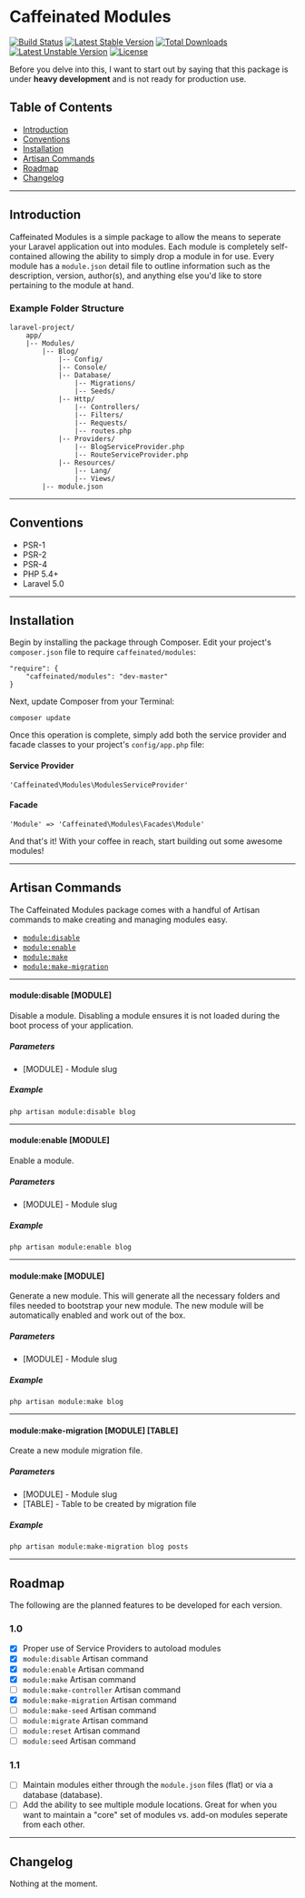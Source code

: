 Caffeinated Modules
===================
[![Build Status](https://travis-ci.org/caffeinated/modules.svg?branch=master)](https://travis-ci.org/caffeinated/modules)
[![Latest Stable Version](https://poser.pugx.org/caffeinated/modules/v/stable.svg)](https://packagist.org/packages/caffeinated/modules)
[![Total Downloads](https://poser.pugx.org/caffeinated/modules/downloads.svg)](https://packagist.org/packages/caffeinated/modules)
[![Latest Unstable Version](https://poser.pugx.org/caffeinated/modules/v/unstable.svg)](https://packagist.org/packages/caffeinated/modules)
[![License](https://poser.pugx.org/caffeinated/modules/license.svg)](https://packagist.org/packages/caffeinated/modules)

Before you delve into this, I want to start out by saying that this package is under **heavy development** and is not ready for production use.

Table of Contents
-----------------

- [Introduction](#introduction)
- [Conventions](#conventions)
- [Installation](#installation)
- [Artisan Commands](#artisan-commands)
- [Roadmap](#roadmap)
- [Changelog](#changelog)

---

Introduction
------------

Caffeinated Modules is a simple package to allow the means to seperate your Laravel application out into modules. Each module is completely self-contained allowing the ability to simply drop a module in for use. Every module has a `module.json` detail file to outline information such as the description, version, author(s), and anything else you'd like to store pertaining to the module at hand.

### Example Folder Structure
```
laravel-project/
	app/
	|--	Modules/
		|--	Blog/
			|-- Config/
			|--	Console/
			|-- Database/
				|-- Migrations/
				|-- Seeds/
			|--	Http/
				|--	Controllers/
				|--	Filters/
				|--	Requests/
				|--	routes.php
			|--	Providers/
				|-- BlogServiceProvider.php
				|-- RouteServiceProvider.php
			|--	Resources/
				|--	Lang/
				|--	Views/
		|--	module.json
```

---

Conventions
-----------
* PSR-1
* PSR-2
* PSR-4
* PHP 5.4+
* Laravel 5.0

---

Installation
------------
Begin by installing the package through Composer. Edit your project's `composer.json` file to require `caffeinated/modules`:

```
"require": {
	"caffeinated/modules": "dev-master"
}
```

Next, update Composer from your Terminal:

```
composer update
```

Once this operation is complete, simply add both the service provider and facade classes to your project's `config/app.php` file:

#### Service Provider
```
'Caffeinated\Modules\ModulesServiceProvider'
```

#### Facade
```
'Module' => 'Caffeinated\Modules\Facades\Module'
```

And that's it! With your coffee in reach, start building out some awesome modules!

---

Artisan Commands
----------------
The Caffeinated Modules package comes with a handful of Artisan commands to make creating and managing modules easy.

- [`module:disable`](#moduledisable-module)
- [`module:enable`](#moduleenable-module)
- [`module:make`](#modulemake-module)
- [`module:make-migration`](#modulemake-migration-module-table)

---

#### module:disable [MODULE]
Disable a module. Disabling a module ensures it is not loaded during the boot process of your application.

##### Parameters
- [MODULE] - Module slug

##### Example
```
php artisan module:disable blog
```

---

#### module:enable [MODULE]
Enable a module.

##### Parameters
- [MODULE] - Module slug

##### Example
```
php artisan module:enable blog
```

---

#### module:make [MODULE]
Generate a new module. This will generate all the necessary folders and files needed to bootstrap your new module. The new module will be automatically enabled and work out of the box.

##### Parameters
- [MODULE] - Module slug

##### Example
```
php artisan module:make blog
```

---

#### module:make-migration [MODULE] [TABLE]
Create a new module migration file.

##### Parameters
- [MODULE] - Module slug
- [TABLE] - Table to be created by migration file

##### Example
```
php artisan module:make-migration blog posts
```

---

Roadmap
-------
The following are the planned features to be developed for each version.

### 1.0

- [x] Proper use of Service Providers to autoload modules
- [x] `module:disable` Artisan command
- [x] `module:enable` Artisan command
- [x] `module:make` Artisan command
- [ ] `module:make-controller` Artisan command
- [x] `module:make-migration` Artisan command
- [ ] `module:make-seed` Artisan command
- [ ] `module:migrate` Artisan command
- [ ] `module:reset` Artisan command
- [ ] `module:seed` Artisan command

### 1.1

- [ ] Maintain modules either through the `module.json` files (flat) or via a database (database).
- [ ] Add the ability to see multiple module locations. Great for when you want to maintain a "core" set of modules vs. add-on modules seperate from each other.

---

Changelog
---------

Nothing at the moment.
